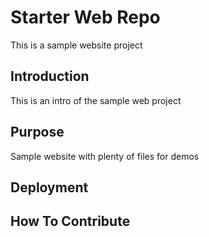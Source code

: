 # Starter Web Repo

This is a sample website project

## Introduction

This is an intro of the sample web project

## Purpose

Sample website with plenty of files for demos

## Deployment

## How To Contribute
